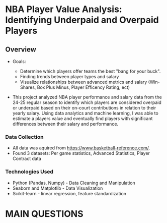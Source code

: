# NBA Player Value Analysis: Identifying Underpaid and Overpaid Players
## Overview
- Goals:
   - Determine which players offer teams the best "bang for your buck".
   - Finding trends between player types and salary
   - Visualize relationships between advanced metrics and salary (Win-Shares, Box Plus Minus, Player Efficency Rating, ect)
     
- This project analyzed NBA player performance and salary data from the 24-25 regular season to identify which players are considered overpaid or underpaid based on their on-court contributions in relation to their yearly salary. Using data analytics and machine learning, I was able to estimate a players value and eventually find players with significant differences between their salary and performance.
  
### Data Collection
- All data was aquired from https://www.basketball-reference.com/.
- Found 3 datasets: Per game statistics, Advanced Statistics, Player Contract data


### Technologies Used
- Python (Pandas, Numpy) - Data Cleaning and Manipulation
- Seaborn and Matplotlib - Data Visualization
- Scikit-learn - linear regression, feature standardization


# MAIN QUESTIONS

   
